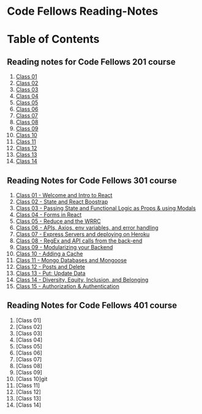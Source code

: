 # Code Fellows Reading-Notes
# Table of Contents

## Reading notes for Code Fellows 201 course
1. [Class 01](./201Note/class-01.md)
2. [Class 02](./201Note/class-02.md)
3. [Class 03](./201Note/class-03.md)
4. [Class 04](./201Note/class-04.md)
5. [Class 05](./201Note/class-05.md)
6. [Class 06](./201Note/class-06.md)
7. [Class 07](./201Note/class-07.md)
8. [Class 08](./201Note/class-08.md)
9. [Class 09](./201Note/class-09.md)
10. [Class 10](./201Note/class-10.md)
11. [Class 11](./201Note/class-11.md)
12. [Class 12](./201Note/class-12.md)
13. [Class 13](./201Note/class-13.md)
14. [Class 14](./201Note/class-14.md)

## Reading Notes for Code Fellows 301 course
1. [Class 01 - Welcome and Intro to React](./301Note/class01.md)
2. [Class 02 - State and React Boostrap](./301Note/class02.md)
3. [Class 03 - Passing State and Functional Logic as Props & using Modals](./301Note/class03.md)
4. [Class 04 - Forms in React](./301Note/class04.md)
5. [Class 05 - Reduce and the WRRC](./301Note/class05.md)
6. [Class 06 - APIs, Axios, env variables, and error handling](./301Note/class06.md)
7. [Class 07 - Express Servers and deploying on Heroku](./301Note/class07.md)
8. [Class 08 - RegEx and API calls from the back-end](./301Note/class08.md)
9. [Class 09 - Modularizing your Backend](./301Note/class09.md)
10. [Class 10 - Adding a Cache](./301Note/class10.md)
11. [Class 11 - Mongo Databases and Mongoose](./301Note/class11.md)
12. [Class 12 - Posts and Delete](./301Note/class12.md)
13. [Class 13 - Put: Update Data](./301Note/class13.md)
14. [Class 14 - Diversity, Equity, Inclusion, and Belonging](./301Note/class14.md)
15. [Class 15 - Authorization & Authentication](./301Note/class15.md)

## Reading Notes for Code Fellows 401 course
1. [Class 01]
2. [Class 02]
3. [Class 03]
4. [Class 04]
5. [Class 05]
6. [Class 06]
7. [Class 07]
8. [Class 08]
9. [Class 09]
10. [Class 10]git 
11. [Class 11]
12. [Class 12]
13. [Class 13]
14. [Class 14]